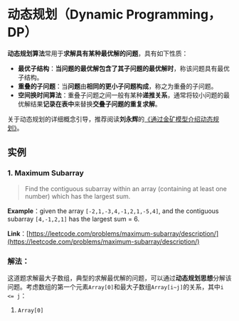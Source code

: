 # 动态规划（Dynamic Programming，DP）
**动态规划算法**常用于**求解具有某种最优解的问题**，具有如下性质：
* **最优子结构**：**当问题的最优解包含了其子问题的最优解时**，称该问题具有最优子结构。
* **重叠的子问题**：当**问题**由**相同的更小子问题构成**，称之为重叠的子问题。
* **空间换时间算法**：重叠子问题之间一般有某种**递推关系**，通常将较小问题的最优解结果**记录在表中**来替换**交叠子问题的重复求解**。

关于动态规划的详细概念引导，推荐阅读**刘永辉**的[《通过金矿模型介绍动态规划》](http://www.cnblogs.com/SDJL/archive/2008/08/22/1274312.html)。

## 实例
### 1. Maximum Subarray
> Find the contiguous subarray within an array (containing at least one number) which has the largest sum.

**Example**：given the array `[-2,1,-3,4,-1,2,1,-5,4]`, and the contiguous subarray `[4,-1,2,1]` has the largest sum = 6. 

**Link**：[https://leetcode.com/problems/maximum-subarray/description/](https://leetcode.com/problems/maximum-subarray/description/)

### 解法：
这道题求解最大子数组，典型的求解最优解的问题，可以通过**动态规划思想**分解该问题。考虑数组的第一个元素`Array[0]`和最大子数组`Array[i~j]`的关系，其中`i <= j`：
1. `Array[0]`
